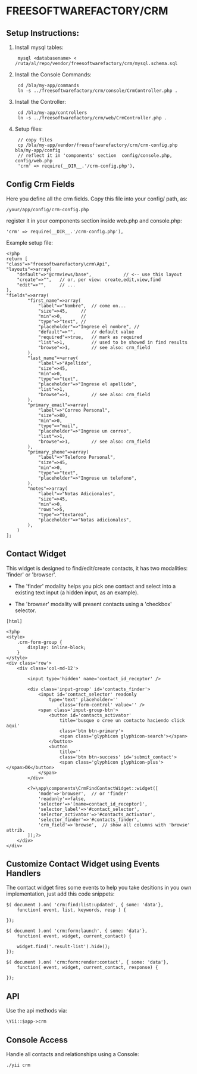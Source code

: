 FREESOFTWAREFACTORY/CRM
=======================

Setup Instructions:
------------------

1. Install mysql tables:

		mysql <databasename> < /ruta/al/repo/vendor/freesoftwarefactory/crm/mysql.schema.sql

2. Install the Console Commands:

		cd /bla/my-app/commands
		ln -s ../freesoftwarefactory/crm/console/CrmController.php .

3. Install the Controller:

		cd /bla/my-app/controllers
		ln -s ../freesoftwarefactory/crm/web/CrmController.php .

4. Setup files:
		
		// copy files
		cp /bla/my-app/vendor/freesoftwarefactory/crm/crm-config.php bla/my-app/config
		// reflect it in 'components' section  config/console.php, config/web.php
		'crm' => require(__DIR__.'/crm-config.php'),


Config Crm Fields
-----------------

Here you define all the crm fields. Copy this file into your config/ path, as: 

	/your/app/config/crm-config.php

register it in your components section inside web.php and console.php:

	'crm' => require(__DIR__.'/crm-config.php'), 


Example setup file:


```
<?php
return [
"class"=>"freesoftwarefactory\crm\Api",
"layouts"=>array(
	"default"=>"@crmviews/base",			// <-- use this layout
	"create"=>"",	// or, per view: create,edit,view,find
	"edit"=>"",		// ...
),
"fields"=>array(
		"first_name"=>array(
			"label"=>"Nombre",	// come on...
			"size"=>45,		//
			"min"=>0,		//
			"type"=>"text",	//
			"placeholder"=>"Ingrese el nombre",	//
			"default"=>"",		// default value
			"required"=>true,	// mark as required
			"list"=>1,			// used to be showed in find results
			"browse"=>1,		// see also: crm_field
		),	
		"last_name"=>array(
			"label"=>"Apellido",
			"size"=>45,
			"min"=>0,
			"type"=>"text",
			"placeholder"=>"Ingrese el apellido",
			"list"=>1,
			"browse"=>1,		// see also: crm_field
		),	
		"primary_email"=>array(
			"label"=>"Correo Personal",
			"size"=>80,
			"min"=>0,
			"type"=>"mail",
			"placeholder"=>"Ingrese un correo",
			"list"=>1,
			"browse"=>1,		// see also: crm_field
		),	
		"primary_phone"=>array(
			"label"=>"Telefono Personal",
			"size"=>45,
			"min"=>0,
			"type"=>"text",
			"placeholder"=>"Ingrese un telefono",
		),	
		"notes"=>array(
			"label"=>"Notas Adicionales",
			"size"=>45,
			"min"=>0,
			"rows"=>5,
			"type"=>"textarea",
			"placeholder"=>"Notas adicionales",
		),	
	)
];
```

## Contact Widget

This widget is designed to find/edit/create contacts, it has two modalities:
'finder' or 'browser'.  

* The 'finder' modality helps you pick one contact and select into a existing 
text input (a hidden input, as an example).  

* The 'browser' modality will present contacts using a 'checkbox' selector.


```
[html]

<?php
<style>
	.crm-form-group {
		display: inline-block;
	}
</style>
<div class='row'>
	<div class='col-md-12'>

		<input type='hidden' name='contact_id_receptor' />
		
		<div class='input-group' id='contacts_finder'>
			<input id='contact_selector' readonly 
				type='text' placeholder=''
					class='form-control' value='' />
			<span class='input-group-btn'>
				<button id='contacts_activator' 
					title='busque o cree un contacto haciendo click aqui'
					class='btn btn-primary'>
					<span class='glyphicon glyphicon-search'></span>
				</button>
				<button 
					title=''
					class='btn btn-success' id='submit_contact'>
					<span class='glyphicon glyphicon-plus'></span>OK</button>
			</span>
		</div>

		<?=\app\components\CrmFindContactWidget::widget([
			'mode'=>'browser',	// or 'finder'
			'readonly'=>false,
			'selector'=>'[name=contact_id_receptor]',
			'selector_label'=>'#contact_selector',
			'selector_activator'=>'#contacts_activator',
			'selector_finder'=>'#contacts_finder',
			'crm_field'=>'browse',  // show all columns with 'browse' attrib.
		]);?>
	</div>
</div>
```

## Customize Contact Widget using Events Handlers

The contact widget fires some events to help you take desitions in you
own implementation, just add this code snippets:

```
$( document ).on( 'crm:find:list:updated', { some: 'data'}, 
	function( event, list, keywords, resp ) {

});

$( document ).on( 'crm:form:launch', { some: 'data'}, 
	function( event, widget, current_contact) {

	widget.find('.result-list').hide();
});

$( document ).on( 'crm:form:render:contact', { some: 'data'}, 
	function( event, widget, current_contact, response) {
	
});
```

## API

Use the api methods via:

	\Yii::$app->crm

## Console Access

Handle all contacts and relationships using a Console:

	./yii crm



